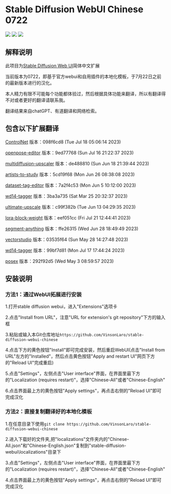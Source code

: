 # Stable Diffusion WebUI Chinese 0722

[![](https://img.shields.io/badge/汉化-B站主页-purple)](https://space.bilibili.com/22970812)
[![](https://img.shields.io/badge/汉化-视频教程-purple)](https://www.bilibili.com/video/BV1kg4y1H73b)
[![](https://img.shields.io/badge/汉化-QQ交流群-purple)](https://jq.qq.com/?_wv=1027&k=wEbRm1eU)

## 解释说明

此项目为[Stable Diffusion Web UI](https://github.com/AUTOMATIC1111/stable-diffusion-webui)简体中文扩展

当前版本为0722，即基于官方webui和自用插件的本地化模板，于7月22日之前的最新版本进行的汉化。

本人精力有限不可能每个功能都体验过，然后根据具体功能来翻译，所以有翻译得不对或者更好的翻译请联系我。

翻译结果来自chatGPT、有道翻译和网络检索。

## 包含以下扩展翻译

[ControlNet](https://github.com/Mikubill/sd-webui-controlnet)
版本：098f6cd8 (Tue Jul 18 05:06:14 2023)

[openpose-editor](https://github.com/huchenlei/sd-webui-openpose-editor)
版本：9ed77768 (Sun Jul 16 21:22:37 2023)

[multidiffusion-upscaler](https://github.com/pkuliyi2015/multidiffusion-upscaler-for-automatic1111)
版本：de488810 (Sun Jun 18 21:39:44 2023)

[artists-to-study](https://github.com/camenduru/stable-diffusion-webui-artists-to-study)
版本：5cd19f68 (Mon Jun 26 08:38:08 2023)

[dataset-tag-editor](https://github.com/toshiaki1729/stable-diffusion-webui-dataset-tag-editor)
版本：7a2f4c53 (Mon Jun 5 10:12:00 2023)

[wd14-tagger](https://github.com/toriato/stable-diffusion-webui-wd14-tagger)
版本：3ba3a735 (Sat Mar 25 20:32:37 2023)

[ultimate-upscale](https://github.com/Coyote-A/ultimate-upscale-for-automatic1111)
版本：c99f382b (Tue Jun 13 04:29:35 2023)

[lora-block-weight](https://github.com/hako-mikan/sd-webui-lora-block-weight)
版本：eef051cc (Fri Jul 21 12:44:41 2023)

[segment-anything](https://github.com/continue-revolution/sd-webui-segment-anything)
版本：ffe26315 (Wed Jun 28 18:49:49 2023)

[vectorstudio](https://github.com/GeorgLegato/stable-diffusion-webui-vectorstudio)
版本：03535f64 (Sun May 28 14:27:48 2023)

[wd14-tagger](https://github.com/toriato/stable-diffusion-webui-wd14-tagger)
版本：99bf7d81 (Mon Jul 17 17:44:24 2023)

[posex](https://github.com/hnmr293/posex)
版本：292f92d5 (Wed May 3 08:59:57 2023)

## 安装说明

### 方法1：通过WebUI拓展进行安装

1.打开stable diffusion webui，进入"Extensions"选项卡

2.点击"Install from URL"，注意"URL for extension's git repository"下方的输入框

3.粘贴或输入本Git仓库地址`https://github.com/VinsonLaro/stable-diffusion-webui-chinese`

4.点击下方的黄色按钮"Install"即可完成安装，然后重启WebUI(点击"Install from URL"左方的"Installed"，然后点击黄色按钮"Apply and restart UI"网页下方的"Reload UI"完成重启)

5.点击"Settings"，左侧点击"User interface"界面，在界面里最下方的"Localization (requires restart)"，选择"Chinese-All"或者"Chinese-English"

6.点击界面最上方的黄色按钮"Apply settings"，再点击右侧的"Reload UI"即可完成汉化

### 方法2：直接复制翻译好的本地化模板

1.在任意目录下使用`git clone https://github.com/VinsonLaro/stable-diffusion-webui-chinese`

2.进入下载好的文件夹,把"localizations"文件夹内的"Chinese-All.json"和"Chinese-English.json"复制到"stable-diffusion-webui\localizations"目录下

3.点击"Settings"，左侧点击"User interface"界面，在界面里最下方的"Localization (requires restart)"，选择"Chinese-All"或者"Chinese-English"

4.点击界面最上方的黄色按钮"Apply settings"，再点击右侧的"Reload UI"即可完成汉化